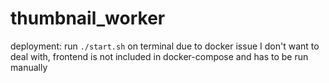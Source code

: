 # thumbnail_worker

deployment: run `./start.sh` on terminal
due to docker issue I don't want to deal with, frontend is not included in docker-compose and has to be run manually
